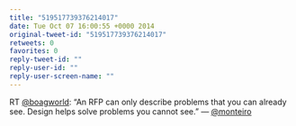 ```yaml
---
title: "519517739376214017"
date: Tue Oct 07 16:00:55 +0000 2014
original-tweet-id: "519517739376214017"
retweets: 0
favorites: 0
reply-tweet-id: ""
reply-user-id: ""
reply-user-screen-name: ""
---
```

RT <a href="https://twitter.com/boagworld">@boagworld</a>: “An RFP can only describe problems that you can already see. Design helps solve problems you cannot see.” — <a href="https://twitter.com/monteiro">@monteiro</a>
